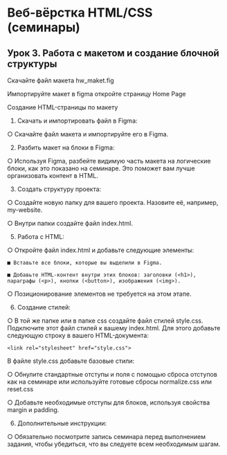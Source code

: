 # Веб-вёрстка HTML/CSS (семинары)
## Урок 3. Работа с макетом и создание блочной структуры

Скачайте файл макета hw_maket.fig

Импортируйте макет в figma
откройте страницу Home Page

Создание HTML-страницы по макету

1. Скачать и импортировать файл в Figma:

  ○ Скачайте файл макета и импортируйте его в Figma.
  
2. Разбить макет на блоки в Figma:

  ○ Используя Figma, разбейте видимую часть макета на логические блоки,
  как это показано на семинаре. Это поможет вам лучше организовать
  контент в HTML.

3. Создать структуру проекта:

  ○ Создайте новую папку для вашего проекта. Назовите её, например,
  my-website.

  ○ Внутри папки создайте файл index.html.
  
5. Работа с HTML:

  ○ Откройте файл index.html и добавьте следующие элементы:
  
    ■ Вставьте все блоки, которые вы выделили в Figma.
    
    ■ Добавьте HTML-контент внутри этих блоков: заголовки (<h1>),
    параграфы (<p>), кнопки (<button>), изображения (<img>).

  ○ Позиционирование элементов не требуется на этом этапе.
  
6. Создание стилей:

  ○ В той же папке или в папке css создайте файл стилей style.css.
  Подключите этот файл стилей к вашему index.html. Для этого добавьте следующую
  строку в <head> вашего HTML-документа:

```
<link rel="stylesheet" href="style.css">
```

В файле style.css добавьте базовые стили:

  ○ Обнулите стандартные отступы и поля с помощью сброса отступов как
  на семинаре или используйте готовые сбросы normalize.css или reset.css

  ○ Добавьте необходимые отступы для блоков, используя свойства margin
  и padding.

6. Дополнительные инструкции:

  ○ Обязательно посмотрите запись семинара перед выполнением задания,
  чтобы убедиться, что вы следуете всем необходимым шагам.
